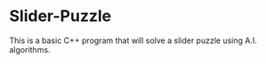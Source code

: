 # Slider-Puzzle
This is a basic C++ program that will solve a slider puzzle using A.I. algorithms. 
